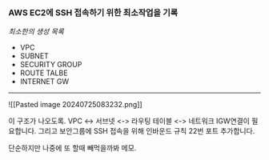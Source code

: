 ### AWS EC2에 SSH 접속하기 위한 최소작업을 기록

_최소한의 생성 목록_

- VPC
- SUBNET
- SECURITY GROUP
- ROUTE TALBE
- INTERNET GW

---

![[Pasted image 20240725083232.png]]

이 구조가 나오도록. VPC <-> 서브넷 <-> 라우팅 테이블 <-> 네트워크 IGW연결이 필요합니다.
그리고 보안그룹에 SSH 접속을 위해 인바운드 규칙 22번 포트 추가합니다.

단순하지만 나중에 또 할때 빼먹을까봐 메모.
